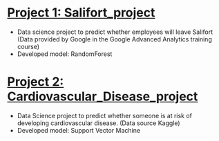 
# [Project 1: Salifort_project](https://github.com/CoGfr/Salifort_project)
* Data science project to predict whether employees will leave Salifort (Data provided by Google in the Google Advanced Analytics training course)
* Developed model: RandomForest

# [Project 2: Cardiovascular_Disease_project](https://github.com/CoGfr/Cardiovascular_Disease_project)
* Data Science project to predict whether someone is at risk of developing cardiovascular disease. (Data source Kaggle)
* Developed model: Support Vector Machine 
